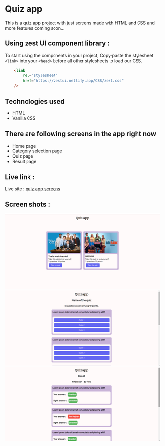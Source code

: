 
# Quiz app

This is a quiz app project with just screens made with HTML and CSS and more features coming soon...

## Using zest UI component library : 

To start using the components in your project, Copy-paste the stylesheet ```<link>``` into your ```<head>``` before all other stylesheets to load our CSS.
```html
    <link
        rel="stylesheet"
        href="https://zestui.netlify.app/CSS/zest.css"
    />
```

## Technologies used

- HTML
- Vanilla CSS

## There are following screens in the app right now

- Home page
- Category selection page
- Quiz page
- Result page


## Live link :

Live site : [quiz app screens](https://zest-quiz.netlify.app/)

## Screen shots :

![ss-1](/assets/screen-shots/ss-1.png)
![ss-2](/assets/screen-shots/ss-2.png)
![ss-3](/assets/screen-shots/ss-3.png)